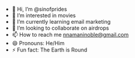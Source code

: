 - 👋 Hi, I’m @sinofprides
- 👀 I’m interested in movies
- 🌱 I’m currently learning email marketing
- 💞️ I’m looking to collaborate on airdrops
- 📫 How to reach me nnamaninoble@gmail.com
- 😄 Pronouns: He/Him
- ⚡ Fun fact: The Earth is Round

<!---
sinofprides/sinofprides is a ✨ special ✨ repository because its `README.md` (this file) appears on your GitHub profile.
You can click the Preview link to take a look at your changes.
--->
